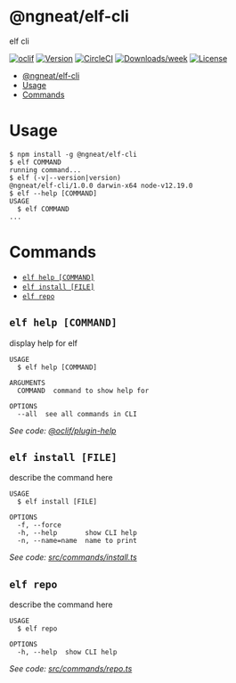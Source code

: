 # @ngneat/elf-cli

elf cli

[![oclif](https://img.shields.io/badge/cli-oclif-brightgreen.svg)](https://oclif.io)
[![Version](https://img.shields.io/npm/v/@ngneat/elf-cli.svg)](https://npmjs.org/package/@ngneat/elf-cli)
[![CircleCI](https://circleci.com/gh/https://github.com/ngneat/elf/https://github.com/ngneat/elf/tree/master.svg?style=shield)](https://circleci.com/gh/https://github.com/ngneat/elf/https://github.com/ngneat/elf/tree/master)
[![Downloads/week](https://img.shields.io/npm/dw/@ngneat/elf-cli.svg)](https://npmjs.org/package/@ngneat/elf-cli)
[![License](https://img.shields.io/npm/l/@ngneat/elf-cli.svg)](https://github.com/https://github.com/ngneat/elf/https://github.com/ngneat/elf/blob/master/package.json)

<!-- toc -->

- [@ngneat/elf-cli](#ngneatelf-cli)
- [Usage](#usage)
- [Commands](#commands)
<!-- tocstop -->

# Usage

<!-- usage -->

```sh-session
$ npm install -g @ngneat/elf-cli
$ elf COMMAND
running command...
$ elf (-v|--version|version)
@ngneat/elf-cli/1.0.0 darwin-x64 node-v12.19.0
$ elf --help [COMMAND]
USAGE
  $ elf COMMAND
...
```

<!-- usagestop -->

# Commands

<!-- commands -->

- [`elf help [COMMAND]`](#elf-help-command)
- [`elf install [FILE]`](#elf-install-file)
- [`elf repo`](#elf-repo)

## `elf help [COMMAND]`

display help for elf

```
USAGE
  $ elf help [COMMAND]

ARGUMENTS
  COMMAND  command to show help for

OPTIONS
  --all  see all commands in CLI
```

_See code: [@oclif/plugin-help](https://github.com/oclif/plugin-help/blob/v3.2.2/src/commands/help.ts)_

## `elf install [FILE]`

describe the command here

```
USAGE
  $ elf install [FILE]

OPTIONS
  -f, --force
  -h, --help       show CLI help
  -n, --name=name  name to print
```

_See code: [src/commands/install.ts](https://github.com/ngneat/elf/blob/v1.0.0/src/commands/install.ts)_

## `elf repo`

describe the command here

```
USAGE
  $ elf repo

OPTIONS
  -h, --help  show CLI help
```

_See code: [src/commands/repo.ts](https://github.com/ngneat/elf/blob/v1.0.0/src/commands/repo.ts)_

<!-- commandsstop -->
